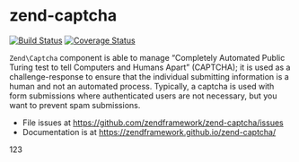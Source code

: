 # zend-captcha

[![Build Status](https://secure.travis-ci.org/zendframework/zend-captcha.svg?branch=master)](https://secure.travis-ci.org/zendframework/zend-captcha)
[![Coverage Status](https://coveralls.io/repos/zendframework/zend-captcha/badge.svg?branch=master)](https://coveralls.io/r/zendframework/zend-captcha?branch=master)

`Zend\Captcha` component is able to manage “Completely Automated Public Turing
test to tell Computers and Humans Apart” (CAPTCHA); it is used as a
challenge-response to ensure that the individual submitting information is a
human and not an automated process. Typically, a captcha is used with form
submissions where authenticated users are not necessary, but you want to prevent
spam submissions.

- File issues at https://github.com/zendframework/zend-captcha/issues
- Documentation is at https://zendframework.github.io/zend-captcha/

123

